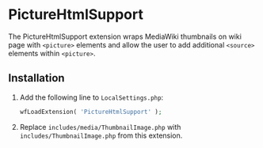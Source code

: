 # PictureHtmlSupport

The PictureHtmlSupport extension wraps MediaWiki thumbnails on wiki page with `<picture>` elements and allow the user to add additional `<source>` elements within `<picture>`.

## Installation ##
1. Add the following line to `LocalSettings.php`:
    ```php
    wfLoadExtension( 'PictureHtmlSupport' );
    ```

2. Replace `includes/media/ThumbnailImage.php` with `includes/ThumbnailImage.php` from this extension.